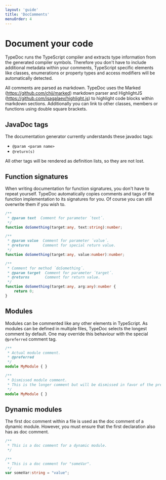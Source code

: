 ```yaml
---
layout: 'guide'
title: 'DocComments'
menuOrder: 4
---
```


# Document your code

TypeDoc runs the TypeScript compiler and extracts type information from the generated compiler symbols.
Therefore you don't have to include additional metadata within your comments, TypeScript specific elements
like classes, enumerations or property types and access modifiers will be automatically detected.

All comments are parsed as markdown. TypeDoc uses the Marked (https://github.com/chjj/marked) markdown parser
and HighlightJS (https://github.com/isagalaev/highlight.js) to highlight code blocks within markdown sections.
Additionally you can link to other classes, members or functions using double square brackets.


## JavaDoc tags

The documentation generator currently understands these javadoc tags:

 * ```@param <param name>```
 * ```@return(s)```

All other tags will be rendered as definition lists, so they are not lost.


## Function signatures

When writing documentation for function signatures, you don't have to repeat yourself. TypeDoc automatically
copies comments and tags of the function implementation to its signatures for you. Of course you can still
overwrite them if you wish to.

```typescript
/**
 * @param text  Comment for parameter ´text´.
 */
function doSomething(target:any, text:string):number;

/**
 * @param value  Comment for parameter ´value´.
 * @returns      Comment for special return value.
 */
function doSomething(target:any, value:number):number;

/**
 * Comment for method ´doSomething´.
 * @param target  Comment for parameter ´target´.
 * @returns       Comment for return value.
 */
function doSomething(target:any, arg:any):number {
    return 0;
}
```


## Modules

Modules can be commented like any other elements in TypeScript. As modules can be defined in multiple
files, TypeDoc selects the longest comment by default. One may override this behaviour with the special
`@preferred` comment tag.

```typescript
/**
 * Actual module comment.
 * @preferred
 */
module MyModule { }
```

```typescript
/**
 * Dismissed module comment.
 * This is the longer comment but will be dismissed in favor of the preferred comment.
 */
module MyModule { }
```


## Dynamic modules

The first doc comment within a file is used as the doc comment of a dynamic module. However, you must
ensure that the first declaration also has as doc comment.

```typescript
/**
 * This is a doc comment for a dynamic module.
 */

/**
 * This is a doc comment for "someVar".
 */
var someVar:string = "value";
```
